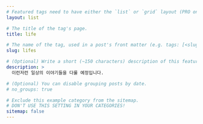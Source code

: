 ```yaml
---
# Featured tags need to have either the `list` or `grid` layout (PRO only).
layout: list

# The title of the tag's page.
title: life

# The name of the tag, used in a post's front matter (e.g. tags: [<slug>]).
slug: lifes

# (Optional) Write a short (~150 characters) description of this featured tag.
description: >
  이런저런 일상의 이야기들을 다룰 예정입니다.

# (Optional) You can disable grouping posts by date.
# no_groups: true

# Exclude this example category from the sitemap.
# DON'T USE THIS SETTING IN YOUR CATEGORIES!
sitemap: false
---
```

